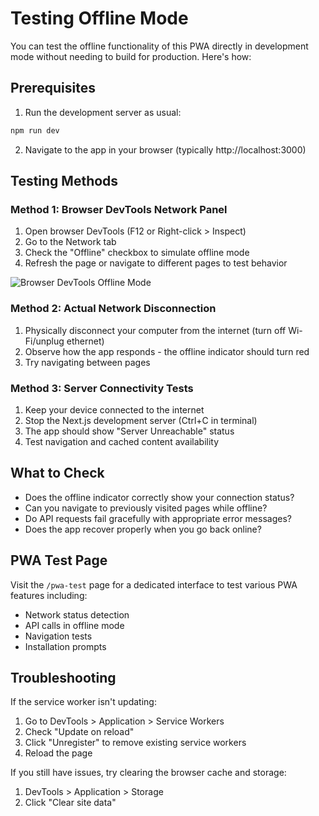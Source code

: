 # Testing Offline Mode

You can test the offline functionality of this PWA directly in development mode without needing to build for production. Here's how:

## Prerequisites

1. Run the development server as usual:
```bash
npm run dev
```

2. Navigate to the app in your browser (typically http://localhost:3000)

## Testing Methods

### Method 1: Browser DevTools Network Panel

1. Open browser DevTools (F12 or Right-click > Inspect)
2. Go to the Network tab
3. Check the "Offline" checkbox to simulate offline mode
4. Refresh the page or navigate to different pages to test behavior

![Browser DevTools Offline Mode](https://i.imgur.com/example-image.png)

### Method 2: Actual Network Disconnection

1. Physically disconnect your computer from the internet (turn off Wi-Fi/unplug ethernet)
2. Observe how the app responds - the offline indicator should turn red
3. Try navigating between pages

### Method 3: Server Connectivity Tests

1. Keep your device connected to the internet
2. Stop the Next.js development server (Ctrl+C in terminal)
3. The app should show "Server Unreachable" status
4. Test navigation and cached content availability

## What to Check

- Does the offline indicator correctly show your connection status?
- Can you navigate to previously visited pages while offline?
- Do API requests fail gracefully with appropriate error messages?
- Does the app recover properly when you go back online?

## PWA Test Page

Visit the `/pwa-test` page for a dedicated interface to test various PWA features including:

- Network status detection
- API calls in offline mode
- Navigation tests
- Installation prompts

## Troubleshooting

If the service worker isn't updating:
1. Go to DevTools > Application > Service Workers
2. Check "Update on reload"
3. Click "Unregister" to remove existing service workers
4. Reload the page

If you still have issues, try clearing the browser cache and storage:
1. DevTools > Application > Storage
2. Click "Clear site data"
